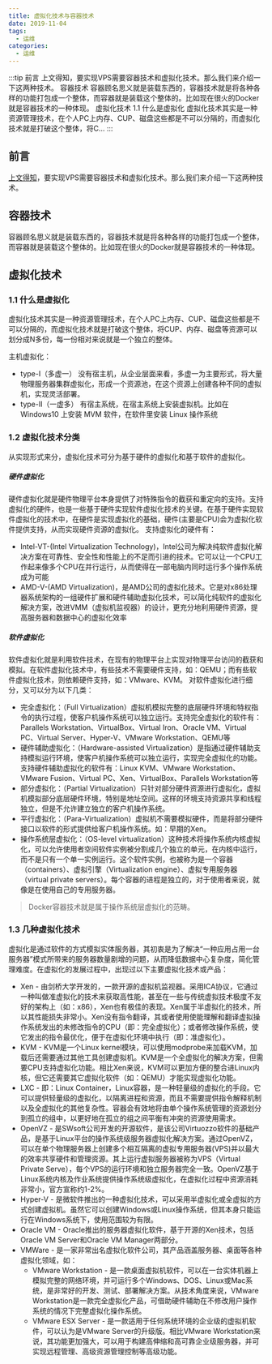 ```yaml
---
title: 虚拟化技术与容器技术
date: 2019-11-04
tags:
  - 运维
categories:
  - 运维
---
```


:::tip
前言
上文得知，要实现VPS需要容器技术和虚拟化技术。那么我们来介绍一下这两种技术。
容器技术
容器顾名思义就是装载东西的，容器技术就是将各种各样的功能打包成一个整体，而容器就是装载这个整体的。比如现在很火的Docker就是容器技术的一种体现。
虚拟化技术
1.1 什么是虚拟化
虚拟化技术其实是一种资源管理技术，在个人PC上内存、CUP、磁盘这些都是不可以分隔的，而虚拟化技术就是打破这个整体，将C...
:::

<!-- more -->

## 前言
[上文得知](https://blog.csdn.net/weixin_43972437/article/details/101858845)，要实现VPS需要容器技术和虚拟化技术。那么我们来介绍一下这两种技术。
## 容器技术
容器顾名思义就是装载东西的，容器技术就是将各种各样的功能打包成一个整体，而容器就是装载这个整体的。比如现在很火的Docker就是容器技术的一种体现。
## 虚拟化技术
### 1.1 什么是虚拟化
虚拟化技术其实是一种资源管理技术，在个人PC上内存、CUP、磁盘这些都是不可以分隔的，而虚拟化技术就是打破这个整体，将CUP、内存、磁盘等资源可以划分成N多份，每一份相对来说就是一个独立的整体。

主机虚拟化：
- type-I（多虚一）
没有宿主机，从企业层面来看，多虚一为主要形式，将大量物理服务器集群虚拟化，形成一个资源池，在这个资源上创建各种不同的虚拟机，实现灵活部署。
- type-II（一虚多）
有宿主系统，在宿主系统上安装虚拟机。比如在 Windows10 上安装 MVM 软件，在软件里安装 Linux 操作系统
### 1.2 虚拟化技术分类
从实现形式来分，虚拟化技术可分为基于硬件的虚拟化和基于软件的虚拟化。
##### 硬件虚拟化
硬件虚拟化就是硬件物理平台本身提供了对特殊指令的截获和重定向的支持。支持虚拟化的硬件，也是一些基于硬件实现软件虚拟化技术的关键。在基于硬件实现软件虚拟化的技术中，在硬件是实现虚拟化的基础，硬件(主要是CPU)会为虚拟化软件提供支持，从而实现硬件资源的虚拟化。
支持虚拟化的硬件有：
- Intel-VT-(Intel Virtualization Technology)，Intel公司为解决纯软件虚拟化解决方案在可靠性、安全性和性能上的不足而引进的技术。它可以让一个CPU工作起来像多个CPU在并行运行，从而使得在一部电脑内同时运行多个操作系统成为可能
- AMD-V-(AMD Virtualization)，是AMD公司的虚拟化技术。它是对x86处理器系统架构的一组硬件扩展和硬件辅助虚拟化技术，可以简化纯软件的虚拟化解决方案，改进VMM（虚拟机监视器）的设计，更充分地利用硬件资源，提高服务器和数据中心的虚拟化效率
##### 软件虚拟化
软件虚拟化就是利用软件技术，在现有的物理平台上实现对物理平台访问的截获和模拟。在软件虚拟化技术中，有些技术不需要硬件支持，如：QEMU；而有些软件虚拟化技术，则依赖硬件支持，如：VMware、KVM。
对软件虚拟化进行细分，又可以分为以下几类：
- 完全虚拟化：（Full Virtualization）虚拟机模拟完整的底层硬件环境和特权指令的执行过程，使客户机操作系统可以独立运行。支持完全虚拟化的软件有：Parallels Workstation、VirtualBox、Virtual Iron、Oracle VM、Virtual PC、Virtual Server、Hyper-V、VMware Workstation、QEMU等
- 硬件辅助虚拟化：（Hardware-assisted Virtualization）是指通过硬件辅助支持模拟运行环境，使客户机操作系统可以独立运行，实现完全虚拟化的功能。支持硬件辅助虚拟化的软件有：Linux KVM、VMware Workstation、VMware Fusion、Virtual PC、Xen、VirtualBox、Parallels Workstation等
- 部分虚拟化：（Partial Virtualization）只针对部分硬件资源进行虚拟化，虚拟机模拟部分底层硬件环境，特别是地址空间。这样的环境支持资源共享和线程独立，但是不允许建立独立的客户机操作系统。
- 平行虚拟化：（Para-Virtualization）虚拟机不需要模拟硬件，而是将部分硬件接口以软件的形式提供给客户机操作系统。如：早期的Xen。
- 操作系统层虚拟化：（OS-level virtualization）这种技术将操作系统内核虚拟化，可以允许使用者空间软件实例被分割成几个独立的单元，在内核中运行，而不是只有一个单一实例运行。这个软件实例，也被称为是一个容器（containers）、虚拟引擎（Virtualization engine）、虚拟专用服务器（virtual private servers）。每个容器的进程是独立的，对于使用者来说，就像是在使用自己的专用服务器。
>Docker容器技术就是属于操作系统层虚拟化的范畴。
### 1.3 几种虚拟化技术
虚拟化是通过软件的方式模拟实体服务器，其初衷是为了解决“一种应用占用一台服务器”模式所带来的服务器数量剧增的问题，从而降低数据中心复杂度，简化管理难度。在虚拟化的发展过程中，出现过以下主要虚拟化技术或产品：
- Xen - 由剑桥大学开发的，一款开源的虚拟机监视器。采用ICA协议，它通过一种叫做准虚拟化的技术来获取高性能，甚至在一些与传统虚拟技术极度不友好的架构上（如：x86），Xen也有极佳的表现。Xen属于半虚拟化的技术，所以其性能损失非常小。Xen没有指令翻译，其或者使用使能理解和翻译虚拟操作系统发出的未修改指令的CPU（即：完全虚拟化）；或者修改操作系统，使它发出的指令最优化，便于在虚拟化环境中执行（即：准虚拟化）。
- KVM - KVM是一个Linux kernel模块，可以使用modprobe来加载KVM，加载后还需要通过其他工具创建虚拟机。KVM是一个全虚拟化的解决方案，但需要CPU支持虚拟化功能。相比Xen来说，KVM可以更加方便的整合进Linux内核，但它还需要其它虚拟化软件（如：QEMU）才能实现虚拟化功能。
- LXC - 即：Linux Container，Linux容器，是一种轻量级的虚拟化的手段。它可以提供轻量级的虚拟化，以隔离进程和资源，而且不需要提供指令解释机制以及全虚拟化的其他复杂性。容器会有效地将由单个操作系统管理的资源划分到孤立的组中，以更好地在孤立的组之间平衡有冲突的资源使用需求。
- OpenVZ - 是SWsoft公司开发的开源软件，是该公司Virtuozzo软件的基础产品，是基于Linux平台的操作系统级服务器虚拟化解决方案。通过OpenVZ，可以在单个物理服务器上创建多个相互隔离的虚拟专用服务器(VPS)并以最大的效率共享硬件和管理资源。其上运行虚拟服务器被称为VPS（Virtual Private Serve），每个VPS的运行环境和独立服务器完全一致。OpenVZ基于Linux系统内核及作业系统提供操作系统级虚拟化，在虚拟化过程中资源消耗非常小，官方宣称约1-2%。
- Hyper-V - 是微软件推出的一种虚拟化技术，可以采用半虚拟化或全虚拟的方式创建虚拟机。虽然它可以创建Windows或Linux操作系统，但其本身只能运行在Windows系统下，使用范围较为有限。
- Oracle VM - Oracle推出的服务器虚拟化软件，基于开源的Xen技术，包括Oracle VM Server和Oracle VM Manager两部分。
- VMWare - 是一家非常出名虚拟化软件公司，其产品涵盖服务器、桌面等各种虚拟化领域，如：
	+ VMware Workstation - 是一款桌面虚拟机软件，可以在一台实体机器上模拟完整的网络环境，并可运行多个Windows、DOS、Linux或Mac系统，是非常好的开发、测试、部署解决方案。从技术角度来说，VMware Workstation是一款完全虚拟化产品，可借助硬件辅助在不修改用户操作系统的情况下完整虚拟化操作系统。
	+ VMware ESX Server - 是一款适用于任何系统环境的企业级的虚拟机软件，可以认为是VMware Server的升级版。相比VMware Workstation来说，其功能更加强大，可以用于构建高伸缩和高可靠企业级服务器，并可实现远程管理、高级资源管理控制等高级功能。

